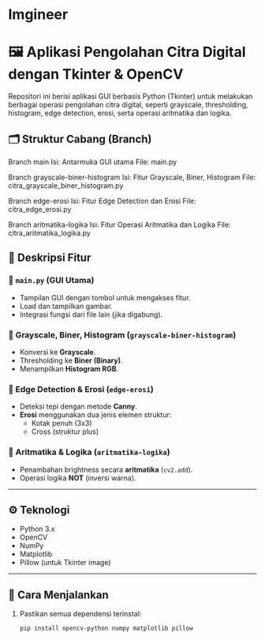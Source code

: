 # Imgineer

# 🖼️ Aplikasi Pengolahan Citra Digital dengan Tkinter & OpenCV
Repositori ini berisi aplikasi GUI berbasis Python (Tkinter) untuk melakukan berbagai operasi pengolahan citra digital, seperti grayscale, thresholding, histogram, edge detection, erosi, serta operasi aritmatika dan logika.

## 🗂️ Struktur Cabang (Branch)
Branch main
Isi: Antarmuka GUI utama
File: main.py

Branch grayscale-biner-histogram
Isi: Fitur Grayscale, Biner, Histogram
File: citra_grayscale_biner_histogram.py

Branch edge-erosi
Isi: Fitur Edge Detection dan Erosi
File: citra_edge_erosi.py

Branch aritmatika-logika
Isi: Fitur Operasi Aritmatika dan Logika
File: citra_aritmatika_logika.py

## 📌 Deskripsi Fitur
### 🔹 `main.py` (GUI Utama)
- Tampilan GUI dengan tombol untuk mengakses fitur.
- Load dan tampilkan gambar.
- Integrasi fungsi dari file lain (jika digabung).
  
### 🔹 Grayscale, Biner, Histogram (`grayscale-biner-histogram`)
- Konversi ke **Grayscale**.
- Thresholding ke **Biner (Binary)**.
- Menampilkan **Histogram RGB**.

### 🔹 Edge Detection & Erosi (`edge-erosi`)
- Deteksi tepi dengan metode **Canny**.
- **Erosi** menggunakan dua jenis elemen struktur:
  - Kotak penuh (3x3)
  - Cross (struktur plus)

### 🔹 Aritmatika & Logika (`aritmatika-logika`)
- Penambahan brightness secara **aritmatika** (`cv2.add`).
- Operasi logika **NOT** (inversi warna).

---

## ⚙️ Teknologi
- Python 3.x
- OpenCV
- NumPy
- Matplotlib
- Pillow (untuk Tkinter image)

---

## 🚀 Cara Menjalankan
1. Pastikan semua dependensi terinstal:
   ```bash
   pip install opencv-python numpy matplotlib pillow
